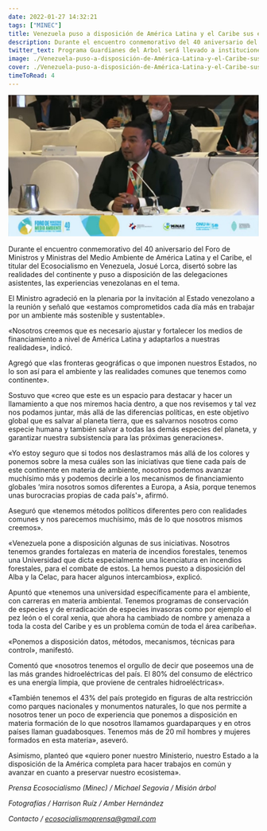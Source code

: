 ```yaml
---
date: 2022-01-27 14:32:21
tags: ["MINEC"]
title: Venezuela puso a disposición de América Latina y el Caribe sus experiencias en materia ambiental.
description: Durante el encuentro conmemorativo del 40 aniversario del Foro de Ministros y Ministras del Medio Ambiente de América Latina y el Caribe, el titular del Ecosocialismo en Venezuela, Josué Lorca, disertó sobre las realidades del continente y puso a disposición de las delegaciones asistentes, las experiencias venezolanas en el tema.
twitter_text: Programa Guardianes del Arbol será llevado a instituciones educativas de la nación.
image: ./Venezuela-puso-a-disposición-de-América-Latina-y-el-Caribe-sus-experiencias-en-materia-ambiental.jpg
cover: ./Venezuela-puso-a-disposición-de-América-Latina-y-el-Caribe-sus-experiencias-en-materia-ambiental.jpg
timeToRead: 4
---
```


![Mision-Arbol](./Venezuela-puso-a-disposición-de-América-Latina-y-el-Caribe-sus-experiencias-en-materia-ambiental.jpg)

Durante el encuentro conmemorativo del 40 aniversario del Foro de Ministros y Ministras del Medio Ambiente de América Latina y el Caribe, el titular del Ecosocialismo en Venezuela, Josué Lorca, disertó sobre las realidades del continente y puso a disposición de las delegaciones asistentes, las experiencias venezolanas en el tema.

El Ministro agradeció en la plenaria por la invitación al Estado venezolano a la reunión y señaló que «estamos comprometidos cada día más en trabajar por un ambiente más sostenible y sustentable».

«Nosotros creemos que es necesario ajustar y fortalecer los medios de financiamiento a nivel de América Latina y adaptarlos a nuestras realidades», indicó.

Agregó que «las fronteras geográficas o que imponen nuestros Estados, no lo son así para el ambiente y las realidades comunes que tenemos como continente».

Sostuvo que «creo que este es un espacio para destacar y hacer un llamamiento a que nos miremos hacia dentro, a que nos revisemos y tal vez nos podamos juntar, más allá de las diferencias políticas, en este objetivo global que es salvar al planeta tierra, que es salvarnos nosotros como especie humana y también salvar a todas las demás especies del planeta, y garantizar nuestra subsistencia para las próximas generaciones».

«Yo estoy seguro que si todos nos deslastramos más allá de los colores y ponemos sobre la mesa cuáles son las iniciativas que tiene cada país de este continente en materia de ambiente, nosotros podemos avanzar muchísimo más y podemos decirle a los mecanismos de financiamiento globales ‘mira nosotros somos diferentes a Europa, a Asia, porque tenemos unas burocracias propias de cada país'», afirmó.

Aseguró que «tenemos métodos políticos diferentes pero con realidades comunes y nos parecemos muchísimo, más de lo que nosotros mismos creemos».

«Venezuela pone a disposición algunas de sus iniciativas. Nosotros tenemos grandes fortalezas en materia de incendios forestales, tenemos una Universidad que dicta especialmente una licenciatura en incendios forestales, para el combate de estos. La hemos puesto a disposición del Alba y la Celac, para hacer algunos intercambios», explicó.

Apuntó que «tenemos una universidad específicamente para el ambiente, con carreras en materia ambiental. Tenemos programas de conservación de especies y de erradicación de especies invasoras como por ejemplo el pez león o el coral xenia, que ahora ha cambiado de nombre y amenaza a toda la costa del Caribe y es un problema común de toda el área caribeña».

«Ponemos a disposición datos, métodos, mecanismos, técnicas para control», manifestó.

Comentó que «nosotros tenemos el orgullo de decir que poseemos una de las más grandes hidroeléctricas del país. El 80% del consumo de eléctrico es una energía limpia, que proviene de centrales hidroeléctricas».

«También tenemos el 43% del país protegido en figuras de alta restricción como parques nacionales y monumentos naturales, lo que nos permite a nosotros tener un poco de experiencia que ponemos a disposición en materia formación de lo que nosotros llamamos guardaparques y en otros países llaman guadabosques. Tenemos más de 20 mil hombres y mujeres formados en esta materia», aseveró.

Asimismo, planteó que «quiero poner nuestro Ministerio, nuestro Estado a la disposición de la América completa para hacer trabajos en común y avanzar en cuanto a preservar nuestro ecosistema».


*Prensa Ecosocialismo (Minec) / Michael Segovia / Misión árbol*

*Fotografías / Harrison Ruíz / Amber Hernández*


*Contacto / ecosocialismoprensa@gmail.com*
